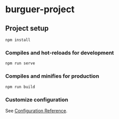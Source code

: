# burguer-project

## Project setup

```
npm install
```

### Compiles and hot-reloads for development
   
```
npm run serve
```

### Compiles and minifies for production

```
npm run build
```

### Customize configuration

See [Configuration Reference](https://cli.vuejs.org/config/).

